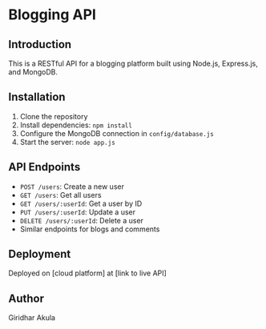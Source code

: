 # Blogging API

## Introduction
This is a RESTful API for a blogging platform built using Node.js, Express.js, and MongoDB.

## Installation
1. Clone the repository
2. Install dependencies: `npm install`
3. Configure the MongoDB connection in `config/database.js`
4. Start the server: `node app.js`

## API Endpoints
- `POST /users`: Create a new user
- `GET /users`: Get all users
- `GET /users/:userId`: Get a user by ID
- `PUT /users/:userId`: Update a user
- `DELETE /users/:userId`: Delete a user
- Similar endpoints for blogs and comments

## Deployment
Deployed on [cloud platform] at [link to live API]

## Author
Giridhar Akula
